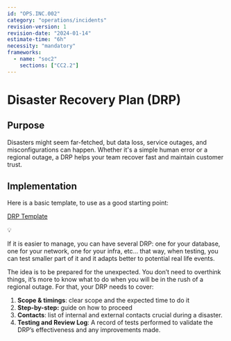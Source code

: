 ```yaml
---
id: "OPS.INC.002"
category: "operations/incidents"
revision-version: 1
revision-date: "2024-01-14"
estimate-time: "6h"
necessity: "mandatory"
frameworks:
  - name: "soc2"
    sections: ["CC2.2"]
---
```


# Disaster Recovery Plan (DRP)

## Purpose

Disasters might seem far-fetched, but data loss, service outages, and
misconfigurations can happen. Whether it's a simple human error or a regional
outage, a DRP helps your team recover fast and maintain customer trust.

## Implementation

Here is a basic template, to use as a good starting point:

[DRP Template](https://www.notion.so/DRP-Template-13e1cc0bd5bc800d9db2f77d3c884521?pvs=21)

<aside>
💡

If it is easier to manage, you can have several DRP: one for your database, one
for your network, one for your infra, etc… that way, when testing, you can test
smaller part of it and it adapts better to potential real life events.

</aside>

The idea is to be prepared for the unexpected. You don’t need to overthink
things, it’s more to know what to do when you will be in the rush of a regional
outage. For that, your DRP needs to cover:

1. **Scope & timings**: clear scope and the expected time to do it
2. **Step-by-step:** guide on how to proceed
3. **Contacts**: list of internal and external contacts crucial during a
   disaster.
4. **Testing and Review Log**: A record of tests performed to validate the DRP’s
   effectiveness and any improvements made.
